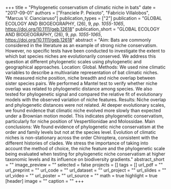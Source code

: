 +++
title = "Phylogenetic conservatism of climatic niche in bats"
date = "2017-09-01"
authors = ["Franciele P. Peixoto", "Fabricio Villalobos", "Marcus V. Cianciaruso"]
publication_types = ["2"]
publication = "GLOBAL ECOLOGY AND BIOGEOGRAPHY, (26), 9, _pp. 1055-1065_, https://doi.org/10.1111/geb.12618"
publication_short = "GLOBAL ECOLOGY AND BIOGEOGRAPHY, (26), 9, _pp. 1055-1065_, https://doi.org/10.1111/geb.12618"
abstract = "Aim: Bats are commonly considered in the literature as an example of strong niche conservatism. However, no specific tests have been conducted to investigate the extent to which bat species niches are evolutionarily conserved. We address this question at different phylogenetic scales using phylogenetic and geographical approaches. Location: Global. Methods: We used nine climatic variables to describe a multivariate representation of bat climatic niches. We measured niche position, niche breadth and niche overlap between sister species pairs. We performed a Mantel test to verify whether niche overlap was related to phylogenetic distance among species. We also tested for phylogenetic signal and compared the relative fit of evolutionary models with the observed variation of niche features. Results: Niche overlap and phylogenetic distances were not related. At deeper evolutionary scales, we found evidence that climatic niche evolved more slowly than expected under a Brownian motion model. This indicates phylogenetic conservatism, particularly for niche position of Vespertilionidae and Molossidae. Main conclusions: We found evidence of phylogenetic niche conservatism at the order and family levels but not at the species level. Evolution of climatic niches is non-stationary across the order Chiroptera, consistent with the different histories of clades. We stress the importance of taking into account the method of choice, the niche feature and the phylogenetic scale being evaluated when testing for phylogenetic niche conservatism at higher taxonomic levels and its influence on biodiversity gradients."
abstract_short = ""
image_preview = ""
selected = false
projects = []
tags = []
url_pdf = ""
url_preprint = ""
url_code = ""
url_dataset = ""
url_project = ""
url_slides = ""
url_video = ""
url_poster = ""
url_source = ""
math = true
highlight = true
[header]
image = ""
caption = ""
+++
